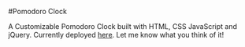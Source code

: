 #Pomodoro Clock

A Customizable Pomodoro Clock built with HTML, CSS JavaScript and jQuery. Currently deployed [here](https://codepen.io/rja907/full/KXjWBY/).
Let me know what you think of it!
